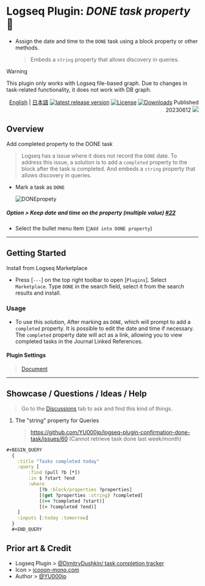 # Logseq Plugin: *DONE task property* 💪

- Assign the date and time to the `DONE` task using a block property or other methods.
  > Embeds a `string` property that allows discovery in queries.

> [!WARNING]
> This plugin only works with Logseq file-based graph. Due to changes in task-related functionality, it does not work with DB graph.

<div align="right">

[English](https://github.com/YU000jp/logseq-plugin-confirmation-done-task) | [日本語](https://github.com/YU000jp/logseq-plugin-confirmation-done-task/blob/main/readme.ja.md)
[![latest release version](https://img.shields.io/github/v/release/YU000jp/logseq-plugin-confirmation-done-task)](https://github.com/YU000jp/logseq-plugin-confirmation-done-task/releases) [![License](https://img.shields.io/github/license/YU000jp/logseq-plugin-confirmation-done-task?color=blue)](https://github.com/YU000jp/logseq-plugin-confirmation-done-task/LICENSE) [![Downloads](https://img.shields.io/github/downloads/YU000jp/logseq-plugin-confirmation-done-task/total.svg)](https://github.com/YU000jp/logseq-plugin-confirmation-done-task/releases) Published 20230612 <a href="https://www.buymeacoffee.com/yu000japan"><img src="https://img.buymeacoffee.com/button-api/?text=Buy me a pizza&emoji=🍕&slug=yu000japan&button_colour=FFDD00&font_colour=000000&font_family=Poppins&outline_colour=000000&coffee_colour=ffffff" /></a>
</div>

## Overview

Add completed property to the DONE task
> Logseq has a issue where it does not record the `DONE` date. To address this issue, a solution is to add a `completed` property to the block after the task is completed. And embeds a `string` property that allows discovery in queries.
- Mark a task as `DONE`

   ![DONEpropety](https://github.com/YU000jp/logseq-plugin-confirmation-done-task/assets/111847207/2e7a224f-6efe-4f30-91d9-0e020c2274ce)

##### Option > Keep date and time on the property (multiple value) [#22](https://github.com/YU000jp/logseq-plugin-confirmation-done-task/issues/22#issuecomment-1615900974)

  - Select the bullet menu item (`💪Add into DONE property`)

---

## Getting Started

Install from Logseq Marketplace
  - Press [`---`] on the top right toolbar to open [`Plugins`]. Select `Marketplace`. Type `DONE` in the search field, select it from the search results and install.

### Usage

- To use this solution, After marking as `DONE`, which will prompt to add a `completed` property. It is possible to edit the date and time if necessary. The `completed` property date will act as a link, allowing you to view completed tasks in the Journal Linked References.

#### Plugin Settings

> [Document](https://github.com/YU000jp/logseq-plugin-confirmation-done-task/wiki/Plugin-Settings)

---

## Showcase / Questions / Ideas / Help

> Go to the [Discussions](https://github.com/YU000jp/logseq-plugin-confirmation-done-task/discussions) tab to ask and find this kind of things.

1. The "string" property for Queries
   > https://github.com/YU000jp/logseq-plugin-confirmation-done-task/issues/60 (Cannot retrieve task done last week/month)

```clojure
#+BEGIN_QUERY
  {
    :title "Tasks completed today"
    :query [
        :find (pull ?b [*])
        :in $ ?start ?end
        :where
            [?b :block/properties ?properties]
            [(get ?properties :string) ?completed]
            [(>= ?completed ?start)]
            [(< ?completed ?end)]
    ]
    :inputs [:today :tomorrow]
  }
  #+END_QUERY
```

## Prior art & Credit

- Logseq Plugin > [@DimitryDushkin/ task completion tracker](https://github.com/DimitryDushkin/logseq-plugin-task-check-date)
- Icon > [icooon-mono.com](https://icooon-mono.com/13942-%e3%83%9e%e3%83%83%e3%83%81%e3%83%a7%e3%81%ae%e3%82%a4%e3%83%a9%e3%82%b9%e3%83%884/)
- Author > [@YU000jp](https://github.com/YU000jp)
